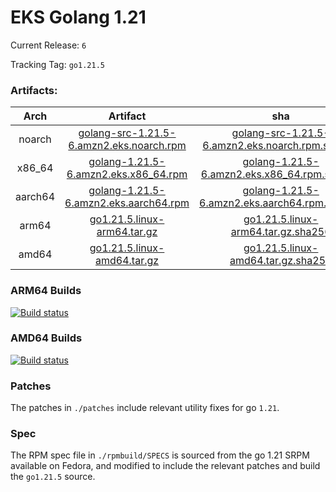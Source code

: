 # EKS Golang 1.21

Current Release: `6`

Tracking Tag: `go1.21.5`

### Artifacts:  
|Arch|Artifact|sha|
|:---:|:---:|:---:|
|noarch|[golang-src-1.21.5-6.amzn2.eks.noarch.rpm](https://distro.eks.amazonaws.com/golang-go1.21.5/releases/6/x86_64/RPMS/noarch/golang-src-1.21.5-6.amzn2.eks.noarch.rpm)|[golang-src-1.21.5-6.amzn2.eks.noarch.rpm.sha256](https://distro.eks.amazonaws.com/golang-go1.21.5/releases/6/x86_64/RPMS/noarch/golang-src-1.21.5-6.amzn2.eks.noarch.rpm.sha256)|
|x86_64|[golang-1.21.5-6.amzn2.eks.x86_64.rpm](https://distro.eks.amazonaws.com/golang-go1.21.5/releases/6/x86_64/RPMS/x86_64/golang-1.21.5-6.amzn2.eks.x86_64.rpm)|[golang-1.21.5-6.amzn2.eks.x86_64.rpm.sha256](https://distro.eks.amazonaws.com/golang-go1.21.5/releases/6/x86_64/RPMS/x86_64/golang-1.21.5-6.amzn2.eks.x86_64.rpm.sha256)|
|aarch64|[golang-1.21.5-6.amzn2.eks.aarch64.rpm](https://distro.eks.amazonaws.com/golang-go1.21.5/releases/6/aarch64/RPMS/aarch64/golang-1.21.5-6.amzn2.eks.aarch64.rpm)|[golang-1.21.5-6.amzn2.eks.aarch64.rpm.sha256](https://distro.eks.amazonaws.com/golang-go1.21.5/releases/6/aarch64/RPMS/aarch64/golang-1.21.5-6.amzn2.eks.aarch64.rpm.sha256)|
|arm64|[go1.21.5.linux-arm64.tar.gz](https://distro.eks.amazonaws.com/golang-go1.21.5/releases/6/archives/linux/arm64/go1.21.5.linux-arm64.tar.gz)|[go1.21.5.linux-arm64.tar.gz.sha256](https://distro.eks.amazonaws.com/golang-go1.21.5/releases/6/archives/linux/arm64/go1.21.5.linux-arm64.tar.gz.sha256)|
|amd64|[go1.21.5.linux-amd64.tar.gz](https://distro.eks.amazonaws.com/golang-go1.21.5/releases/6/archives/linux/amd64/go1.21.5.linux-amd64.tar.gz)|[go1.21.5.linux-amd64.tar.gz.sha256](https://distro.eks.amazonaws.com/golang-go1.21.5/releases/6/archives/linux/amd64/go1.21.5.linux-amd64.tar.gz.sha256)|


### ARM64 Builds
[![Build status](https://prow.eks.amazonaws.com/badge.svg?jobs=golang-1-21-ARM64-PROD-tooling-postsubmit)](https://prow.eks.amazonaws.com/?repo=aws%2Feks-distro-build-tooling&type=postsubmit)

### AMD64 Builds
[![Build status](https://prow.eks.amazonaws.com/badge.svg?jobs=golang-1-21-tooling-postsubmit)](https://prow.eks.amazonaws.com/?repo=aws%2Feks-distro-build-tooling&type=postsubmit)

### Patches
The patches in `./patches` include relevant utility fixes for go `1.21`.

### Spec
The RPM spec file in `./rpmbuild/SPECS` is sourced from the go 1.21 SRPM available on Fedora, and modified to include the relevant patches and build the `go1.21.5` source.
